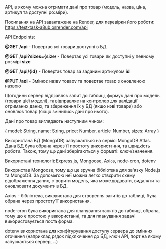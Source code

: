 API, в якому можна отримати дані про товар (модель, назва, ціна, артикул та доступні розміри).

Посилання на API завантажене на Render, для перевірки його роботи:
https://test-task-a8ub.onrender.com/api

API Endpoints: 

**@GET /api** - Повертає всі товари доступні в БД

**@GET /api?sizes={size}** - Повертає усі товари які доступні у певному розмірі __size__

**@GET /api/{id}** - Повертає товар за заданим артикулом __id__

**@PUT /api** - Змінює назву товару та повертає товар з оновленою назвою

Щогодини сервер відправляє запит до таблиці, формує дані про модель (товари цієї моделі), та відправляє на контролер для валідації отриманих даних, та збереження їх у БД (якщо нові товари) або оновлює товар (якщо змінились дані про нього).

Дані про товар виглядають наступним чином:

{
    model: String,
    name: String,
    price: Number,
    article: Number,
    sizes: Array<Number>
}

Використана БД (MongoDB) запускається на сервісі MongoDB Atlas. Дана БД була обрана через її простоту використання, та швидкість роботи. Також, тому що дані зберігаються у форматі: ключ/значення.

Використані технології: Express.js, Mongoose, Axios, node-cron, dotenv

Використав Mongoose, тому що це зручна бібліотека для зв'язку Node.js та MongoDB. За допомогою неї можна легко створити схему відображення даних, створити модель, яка може додавати, видаляти та оновлювати документи в БД.

Axios - бібліотека, використана для створення запитів до таблиці, була обрана через простоту її використання.

node-cron була використана для планування запитів до таблиці, обрана, тому що є простою у використанні, та для планування задачі використовується поста форма.

dotenv використана для конфігурування доступу сервера до змінних оточення (наприклад рядок підключення до БД, ключ API, порт на якому запускається сервер, ...)